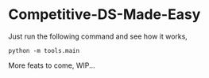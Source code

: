 # Competitive-DS-Made-Easy
Just run the following command and see how it works,
```
python -m tools.main
```

More feats to come, WIP...
